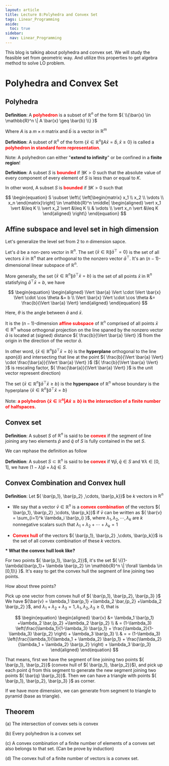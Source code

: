 ```yaml
---
layout: article
title: Lecture 8:Polyhedra and Convex Set
tags: Linear_Programming
aside:
  toc: true
sidebar:
  nav: Linear_Programming
---
```


This blog is talking about polyhedra and convex set. We will study the feasible set from geometric way. And utilize this properties to get algebra method to solve LO problem.
<!--more--> 

# Polyhedra and Convex Set

## Polyhedra

<b>Definition</b>: A <b><font color=red>polyhedron</font></b> is a subset of ${ \mathbb{R}^n }$ of the form ${ \\{\bar{x} \in \mathbb{R}^n \| A \bar{x} \geq \bar{b} \\} }$

Where ${ A }$ is a ${ m \times n }$ matrix and ${ \bar{b} }$ is a vector in ${ \mathbb{R}^m }$

<b>Definition</b>: A subset of ${ \mathbb{R}^n }$ of the form ${ \{\bar{x}\in \mathbb{R}^n \| A\bar{x} = \bar{b}, \bar{x} \geq 0\} }$ is called a <b><font color=red>polyhedron in standard form representation</font></b>. 

Note: A polyhedron can either "<b>extend to infinity</b>" or be confined in a <b>finite region</b>! 

<b>Definition</b>: A subset ${ S }$ is  <b><font color=red>bounded</font></b> if ${ \exists K >0 }$ such that the absolute value of every component of every element of ${ S }$ is less than or equal to ${ K }$. 

In other word, A subset ${ S }$ is <b><font color=red>bounded</font></b> if ${ \exists K >0 }$ such that

<center>$$
\begin{equation}
S \subset \left\{ 
\left[\begin{matrix}
x_1 \\ x_2 \\ \vdots  \\ x_n
\end{matrix}\right] \in \mathbb{R}^n \middle|
\begin{aligned}
\vert x_1 \vert &\leq K \\
\vert x_2 \vert &\leq K \\
& \vdots \\
\vert x_n \vert &\leq K
\end{aligned}
\right\}
\end{equation}
$$</center>

## Affine subspace and level set in high dimension

Let's generalize the level set from ${ 2 }$ to ${ n }$ dimension sapce. 

Let's ${ \bar{a} }$ be a non-zero vector in ${ \mathbb{R}^n }$. The set ${ \{\bar{x}\in \mathbb{R} \| \bar{a}^\top  =0 \} }$ is the set of all vectors ${ \bar{x} }$ in ${ \mathbb{R}^n }$ that are orthogonal to the nonzero vector ${  \bar{a}^\top }$. It's an ${ (n-1) }$-dimensional linear subspace of ${ \mathbb{R}^n }$.

More generally, the set ${ \{\bar{x}\in \mathbb{R}^n \| \bar{a}^\top \bar{x} = b\} }$ is the set of all points ${ \bar{x} }$ in ${  \mathbb{R}^n}$ statisfying ${ \bar{a}^\top \bar{x} = b }$, we have 

<center>$$
\begin{equation}
\begin{aligned}
\Vert \bar{a} \Vert \cdot \Vert \bar{x} \Vert \cdot \cos \theta &= b \\
\Vert \bar{x} \Vert \cdot \cos \theta &= \frac{b}{\Vert \bar{a} \Vert}
\end{aligned}
\end{equation}
$$</center>

Here, ${ \theta }$ is the angle between ${ \bar{a}}$ and ${ \bar{x} }$.

It is the ${ (n-1) }$-dimension <b><font color=red>affine subspace</font></b> of ${ \mathbb{R}^n }$ comprised of all points ${ \bar{x} \in \mathbb{R}^n }$ whose orthogonal projection on the line spaned by the nonzero vector ${ \bar{a} }$ is located at (signed) distance ${ \frac{b}{\Vert \bar{a} \Vert} }$ from the origin in the direction of the vector ${ \bar{a} }$.

In other word, ${ \{\bar{x}\in \mathbb{R}^n \| \bar{a}^\top \bar{x} = b\} }$ is the <b>hyperplane</b> orthogonal to the line ${ span\{\bar{a}\} }$ and intersecting that line at the point ${ \frac{b}{\Vert \bar{a} \Vert} \cdot \frac{\bar{a}}{\Vert \bar{a} \Vert} }$ (${ \frac{b}{\Vert \bar{a} \Vert} }$ is rescaling factor, ${ \frac{\bar{a}}{\Vert \bar{a} \Vert} }$ is the unit vector represent direction)

The set ${ \{\bar{x}\in \mathbb{R}^n \| \bar{a}^\top \bar{x} \geq b\} }$ is the <b>hyperspace</b> of ${ \mathbb{R}^n }$ whose boundary is the hyperplane ${ \{\bar{x} \in \mathbb{R}^n \| \bar{a}^\top \bar{x} = b\} }$

Note: <b><font color=red>a polyhedron ${ \{\bar{x}\in \mathbb{R}^n | A \bar{x} \geq b\} }$ is the intersection of a finite number of halfspaces. </font></b>

## Convex set

<b>Definition</b>: A subset ${ S }$ of ${ \mathbb{R}^n }$ is said to be <b><font color=red>convex</font></b> if the segment of line joining any two elements ${ \bar{p} }$ and ${\bar{q}  }$ of ${ S }$ is fully contained in the set ${ S }$.

We can rephase the definition as follow

<b>Definition</b>: A subset ${ S \subset \mathbb{R}^n }$ is said to be <b><font color=red>convex</font></b> if ${ \forall \bar{p},\bar{q} \in S }$ and ${ \forall \lambda \in [0,1] }$, we have ${ (1-\lambda)\bar{p} + \lambda \bar{q} \in S}$.

## Convex Combination and Convex hull

<b>Definition</b>: Let ${ \bar{p_1}, \bar{p_2} ,\cdots, \bar{p_k}}$ be ${ k }$ vectors in ${ \mathbb{R}^n }$

* We say that a vector ${ \bar{v} \in \mathbb{R}^n }$ is a <b><font color=red>convex combination</font></b> of the vectors ${ \bar{p_1}, \bar{p_2} ,\cdots, \bar{p_k}}$ if ${ \bar{v} }$ can be written as ${ \bar{v} = \sum_{i=1}^k \lambda_i \bar{p_i} }$, where ${ \lambda_1,\lambda_2, \cdots, \lambda_k  }$ are ${ k }$ nonnegative scalars such that ${ \lambda_1 + \lambda_2 +  \cdots+ \lambda_k =1 }$

* <b><font color=red>Convex hull</font></b> of the vectors ${ \bar{p_1}, \bar{p_2} ,\cdots, \bar{p_k}}$ is the set of all convex combination of these ${ k}$ vectors. 

<b>* What the convex hull look like?</b>

For two points ${ \bar{p_1}, \bar{p_2}}$, it's the set ${ \{(1-\lambda)\bar{p_1}+ \lambda \bar{p_2} \in \mathbb{R}^n \| \forall \lambda \in [0,1]\} }$. It's easy to get the convex hull the segment of line joining two points.

How about three points?

Pick up one vector from convex hull of ${ \bar{p_1}, \bar{p_2}, \bar{p_3} }$ We have ${\bar{v} = \lambda_1 \bar{p_1} +\lambda_2 \bar,{p_2} +\lambda_2 \bar{p_2} }$, and ${ \lambda_1 + \lambda_2 + \lambda_3 =1 ,  \lambda_1,\lambda_2, \lambda_3 \geq 0}$, that is 

<center>$$
\begin{equation}
\begin{aligned}
\bar{v} &= \lambda_1 \bar{p_1} +\lambda_2 \bar,{p_2} +\lambda_2 \bar{p_2} \\
& = (1-\lambda_3) \left(\frac{\lambda_1}{1-\lambda_3} \bar{p_1} + \frac{\lambda_2}{1-\lambda_3} \bar{p_2} \right) + \lambda_3 \bar{p_3} \\
& = = (1-\lambda_3) \left(\frac{\lambda_1}{\lambda_1 + \lambda_2} \bar{p_1} + \frac{\lambda_2}{\lambda_1 + \lambda_2} \bar{p_2} \right) + \lambda_3 \bar{p_3}
\end{aligned}
\end{equation}
$$</center>

That means, first we have the segment of line joining two points ${ \bar{p_1}, \bar{p_2}}$ (convex hull of ${ \bar{p_1}, \bar{p_2}}$), and pick up each point ${ \bar{q} }$ from this segment to generate the new segment joining two points ${  \bar{q}  \bar{p_3}}$. Then we can have a triangle with points ${ \bar{p_1}, \bar{p_2}, \bar{p_3} }$ as corner.

If we have more dimension, we can generate from segment to triangle to pyramid (base as triangle).

## Theorem

(a) The intersection of convex sets is convex

(b) Every polyhedron is a convex set

(c) A convex combination of a finite number of elements of a convex set also belongs to that set. (Can be prove by induction)

(d) The convex hull of a finite number of vectors is a convex set.

